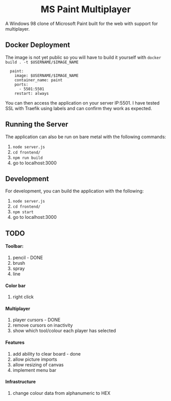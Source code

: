 <h1 align="center">MS Paint Multiplayer</h1>


A Windows 98 clone of Microsoft Paint built for the web with support for multiplayer.


## Docker Deployment
The image is not yet public so you will have to build it yourself with `docker build . -t $USERNAME/$IMAGE_NAME`
```
  paint:
    image: $USERNAME/$IMAGE_NAME
    container_name: paint
    ports:
      - 5501:5501
    restart: always
```
You can then access the application on your server IP:5501. I have tested SSL with Traefik using labels and can confirm they work as expected.

## Running the Server
The application can also be run on bare metal with the following commands:
1. `node server.js`
2. `cd frontend/`
3. `npm run build`
4. go to localhost:3000

## Development
For development, you can build the application with the following:
1. `node server.js`
2. `cd frontend/`
3. `npm start`
4. go to localhost:3000

## TODO

#### Toolbar:
1. pencil - DONE
2. brush
3. spray
4. line

#### Color bar
1. right click

#### Multiplayer
1. player cursors - DONE
2. remove cursors on inactivity
3. show which tool/colour each player has selected

#### Features
1. add ability to clear board - done
2. allow picture imports
3. allow resizing of canvas
4. implement menu bar

#### Infrastructure
1. change colour data from alphanumeric to HEX
